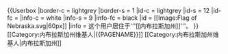 {{Userbox
  |border-c = lightgrey
  |border-s = 1
  |id-c     = lightgrey
  |id-s     = 12
  |id-fc    = 
  |info-c   = white
  |info-s   = 9
  |info-fc  = black
  |id       = [[Image:Flag of Nebraska.svg|60px]]
  |info     = 这个用户居住于'''[[内布拉斯加州]]'''。
}}<includeonly>
[[Category:内布拉斯加州维基人|{{PAGENAME}}]]
</includeonly><noinclude>
[[Category:内布拉斯加州维基人|内布拉斯加州]]
</noinclude>